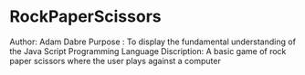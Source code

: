 # RockPaperScissors

Author: Adam Dabre
Purpose : To display the fundamental understanding of the Java Script Programming Language
Discription: A basic game of rock paper scissors where the user plays against a computer
